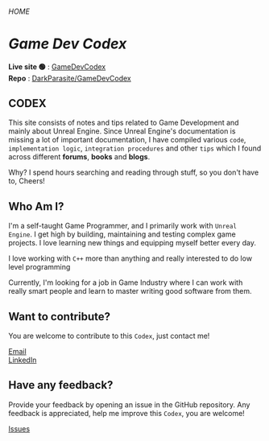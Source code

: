 ###### HOME

# ***Game Dev Codex***

**Live site :green_circle:** : [GameDevCodex](https://darkparasite.github.io/GameDevCodex/)  
**Repo** : [DarkParasite/GameDevCodex](https://github.com/DarkParasite/GameDevCodex)

## CODEX
This site consists of notes and tips related to Game Development and mainly 
about Unreal Engine. Since Unreal Engine's documentation is missing a lot of 
important documentation, I have compiled various `code`, `implementation logic`, `integration
procedures` and other `tips` which I found across different **forums**, **books** 
and **blogs**.  


Why? I spend hours searching and reading through stuff, so you don't have to, Cheers!

## Who Am I?

I'm a self-taught Game Programmer, and I primarily work with `Unreal Engine`. I get 
high by building, maintaining and testing complex game projects. I love 
learning new things and equipping myself better every day. 

I love working with `C++` more than anything and really interested to do low level
programming

Currently, I'm looking for a job in Game Industry where I can work with really
smart people and learn to master writing good software from them. 

## Want to contribute?

You are welcome to contribute to this `Codex`, just contact me!

[Email](mailto:rishikhannalive@gmail.com)  
[LinkedIn](https://www.linkedin.com/in/rishikhanna47)

## Have any feedback?

Provide your feedback by opening an issue in the GitHub repository. Any feedback is appreciated, help me improve this `Codex`, you are welcome!  

[Issues](https://github.com/DarkParasite/GameDevCodex/issues)

<br>
<br>





